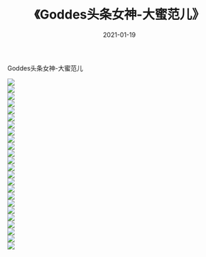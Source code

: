 ﻿---
layout: post
title:  《Goddes头条女神-大蜜范儿》
date:   2021-01-19
img: http://img.660000.xyz/Sharelink/网络美图/2021/Goddes头条女神-大蜜范儿/000.jpg
categories: [美女, 清纯, 唯美]
---

Goddes头条女神-大蜜范儿

  ![](http://img.660000.xyz/Sharelink/网络美图/2021/Goddes头条女神-大蜜范儿/001.jpg) <br> ![](http://img.660000.xyz/Sharelink/网络美图/2021/Goddes头条女神-大蜜范儿/002.jpg) <br> ![](http://img.660000.xyz/Sharelink/网络美图/2021/Goddes头条女神-大蜜范儿/003.jpg) <br> ![](http://img.660000.xyz/Sharelink/网络美图/2021/Goddes头条女神-大蜜范儿/004.jpg) <br> ![](http://img.660000.xyz/Sharelink/网络美图/2021/Goddes头条女神-大蜜范儿/005.jpg) <br> ![](http://img.660000.xyz/Sharelink/网络美图/2021/Goddes头条女神-大蜜范儿/006.jpg) <br> ![](http://img.660000.xyz/Sharelink/网络美图/2021/Goddes头条女神-大蜜范儿/007.jpg) <br> ![](http://img.660000.xyz/Sharelink/网络美图/2021/Goddes头条女神-大蜜范儿/008.jpg) <br> ![](http://img.660000.xyz/Sharelink/网络美图/2021/Goddes头条女神-大蜜范儿/009.jpg) <br> ![](http://img.660000.xyz/Sharelink/网络美图/2021/Goddes头条女神-大蜜范儿/010.jpg) <br> ![](http://img.660000.xyz/Sharelink/网络美图/2021/Goddes头条女神-大蜜范儿/011.jpg) <br> ![](http://img.660000.xyz/Sharelink/网络美图/2021/Goddes头条女神-大蜜范儿/012.jpg) <br> ![](http://img.660000.xyz/Sharelink/网络美图/2021/Goddes头条女神-大蜜范儿/013.jpg) <br> ![](http://img.660000.xyz/Sharelink/网络美图/2021/Goddes头条女神-大蜜范儿/014.jpg) <br> ![](http://img.660000.xyz/Sharelink/网络美图/2021/Goddes头条女神-大蜜范儿/015.jpg) <br> ![](http://img.660000.xyz/Sharelink/网络美图/2021/Goddes头条女神-大蜜范儿/016.jpg) <br> ![](http://img.660000.xyz/Sharelink/网络美图/2021/Goddes头条女神-大蜜范儿/017.jpg) <br> ![](http://img.660000.xyz/Sharelink/网络美图/2021/Goddes头条女神-大蜜范儿/018.jpg) <br> ![](http://img.660000.xyz/Sharelink/网络美图/2021/Goddes头条女神-大蜜范儿/019.jpg) <br> ![](http://img.660000.xyz/Sharelink/网络美图/2021/Goddes头条女神-大蜜范儿/020.jpg) <br> ![](http://img.660000.xyz/Sharelink/网络美图/2021/Goddes头条女神-大蜜范儿/021.jpg) <br> ![](http://img.660000.xyz/Sharelink/网络美图/2021/Goddes头条女神-大蜜范儿/022.jpg) <br> ![](http://img.660000.xyz/Sharelink/网络美图/2021/Goddes头条女神-大蜜范儿/023.jpg) <br> ![](http://img.660000.xyz/Sharelink/网络美图/2021/Goddes头条女神-大蜜范儿/024.jpg) <br>